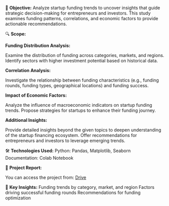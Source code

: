 🎯 **Objective:**
Analyze startup funding trends to uncover insights that guide strategic decision-making for entrepreneurs and investors. This study examines funding patterns, correlations, and economic factors to provide actionable recommendations.

🔍 **Scope:**

**Funding Distribution Analysis:**

Examine the distribution of funding across categories, markets, and regions.
Identify sectors with higher investment potential based on historical data.

**Correlation Analysis:**

Investigate the relationship between funding characteristics (e.g., funding rounds, funding types, geographical locations) and funding success.

**Impact of Economic Factors:**

Analyze the influence of macroeconomic indicators on startup funding trends.
Propose strategies for startups to enhance their funding journey.

**Additional Insights:**

Provide detailed insights beyond the given topics to deepen understanding of the startup financing ecosystem.
Offer recommendations for entrepreneurs and investors to leverage emerging trends.

🛠️ **Technologies Used:**
Python: Pandas, Matplotlib, Seaborn
Documentation: Colab Notebook

📝 **Project Report:**

You can access the project from: [Drive](https://drive.google.com/drive/folders/1BEonHS5Um_x08OOuHGBEsr3jKjLPBvma?usp=sharing)

🎨 **Key Insights:**
Funding trends by category, market, and region
Factors driving successful funding rounds
Recommendations for funding optimization


